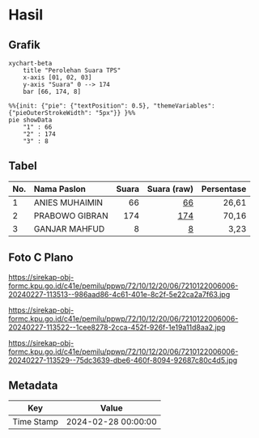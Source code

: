 # Hasil

## Grafik

```mermaid
xychart-beta
    title "Perolehan Suara TPS"
    x-axis [01, 02, 03]
    y-axis "Suara" 0 --> 174
    bar [66, 174, 8]
```

```mermaid
%%{init: {"pie": {"textPosition": 0.5}, "themeVariables": {"pieOuterStrokeWidth": "5px"}} }%%
pie showData
    "1" : 66
    "2" : 174
    "3" : 8
```

## Tabel

| No. | Nama Paslon    | Suara | Suara (raw) | Persentase |
|:--- |:-------------- | -----:| -----------:| ----------:|
| 1   | ANIES MUHAIMIN | 66    | [66][p-1]   | 26,61      |
| 2   | PRABOWO GIBRAN | 174   | [174][p-2]  | 70,16      |
| 3   | GANJAR MAHFUD  | 8     | [8][p-3]    | 3,23       |


[p-1]: https://github.com/gigit-pemilu/pemilu-2024-72-sulawesi-tengah/blob/main/pilpres/hitung-suara/sub/72-sulawesi-tengah/sub/10-sigi/sub/12-dolo/sub/2006-kotapulu/sub/006-tps/sub/paslon-1.txt
[p-2]: https://github.com/gigit-pemilu/pemilu-2024-72-sulawesi-tengah/blob/main/pilpres/hitung-suara/sub/72-sulawesi-tengah/sub/10-sigi/sub/12-dolo/sub/2006-kotapulu/sub/006-tps/sub/paslon-2.txt
[p-3]: https://github.com/gigit-pemilu/pemilu-2024-72-sulawesi-tengah/blob/main/pilpres/hitung-suara/sub/72-sulawesi-tengah/sub/10-sigi/sub/12-dolo/sub/2006-kotapulu/sub/006-tps/sub/paslon-3.txt

## Foto C Plano

https://sirekap-obj-formc.kpu.go.id/c41e/pemilu/ppwp/72/10/12/20/06/7210122006006-20240227-113513--986aad86-4c61-401e-8c2f-5e22ca2a7f63.jpg

https://sirekap-obj-formc.kpu.go.id/c41e/pemilu/ppwp/72/10/12/20/06/7210122006006-20240227-113522--1cee8278-2cca-452f-926f-1e19a11d8aa2.jpg

https://sirekap-obj-formc.kpu.go.id/c41e/pemilu/ppwp/72/10/12/20/06/7210122006006-20240227-113529--75dc3639-dbe6-460f-8094-92687c80c4d5.jpg


## Metadata

| Key        | Value               |
| ---------- | ------------------- |
| Time Stamp | 2024-02-28 00:00:00 |



